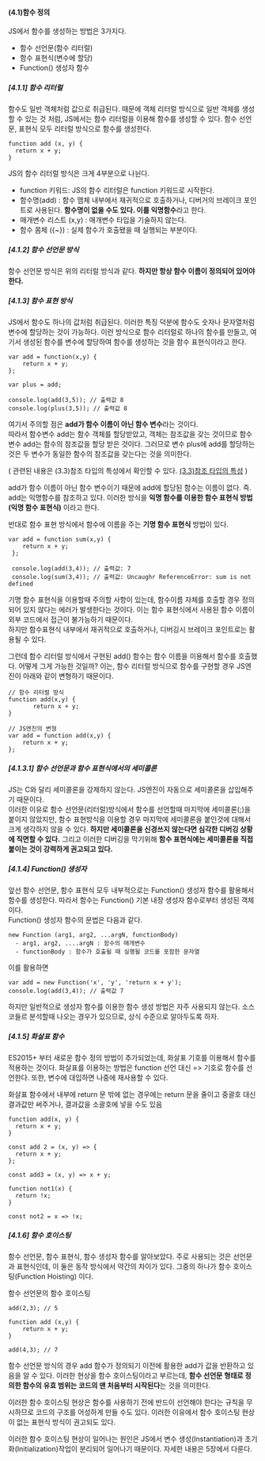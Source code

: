<h4>(4.1)함수 정의</h4>
<p> JS에서 함수를 생성하는 방법은 3가지다.</p>

* 함수 선언문(함수 리터럴)
* 함수 표현식(변수에 할당)
* Function() 생성자 함수

<h5>[4.1.1] 함수 리터럴</h5>
<p> 함수도 일반 객체처럼 값으로 취급된다. 때문에 객체 리터럴 방식으로 일반 객체를 생성할 수 있는 것 처럼, JS에서는 함수 리터럴을 이용해 함수를 생성할 수 있다. 함수 선언문, 표현식 모두 리터럴 방식으로 함수를 생성한다. </p>

```
function add (x, y) {
  return x + y;
}
```
<p> JS의 함수 리터럴 방식은 크게 4부분으로 나뉜다. </p>

* function 키워드: JS의 함수 리터럴은 function 키워드로 시작한다.
* 함수명(add) : 함수 맴체 내부에서 재귀적으로 호출하거나, 디버거의 브레이크 포인트로 사용된다. <b> 함수명이 없을 수도 있다. 이를 익명함수</b>라고 한다. 
* 매개변수 리스트 (x,y) : 매개변수 타입을 기술하지 않는다.
* 함수 몸체 ({~}) : 실제 함수가 호출됐을 때 실행되는 부분이다.

<h5>[4.1.2] 함수 선언문 방식</h5>
<p> 함수 선언문 방식은 위의 리터럴 방식과 같다. <b> 하지만 항상 함수 이름이 정의되어 있어야한다.</b> </p>

<h5>[4.1.3] 함수 표현 방식</h5>
<p> JS에서 함수도 하나의 값처럼 취급된다. 이러한 특징 덕분에 함수도 숫자나 문자열처럼 변수에 할당하는 것이 가능하다. 이런 방식으로 함수 리터럴로 하나의 함수를 만들고, 여기서 생성된 함수를 변수에 할당하여 함수를 생성하는 것을 함수 표현식이라고 한다. </p>

```
var add = function(x,y) {
    return x + y;
};

var plus = add;

console.log(add(3,5)); // 출력값 8
console.log(plus(3,5)); // 출력값 8

```

<p> 여기서 주의할 점은 <b>add가 함수 이름이 아닌 함수 변수</b>라는 것이다. <br>
  따라서 함수변수 add는 함수 객체를 할당받았고, 객체는 참조값을 갖는 것이므로 함수변수 add는 함수의 참조값을 할당 받은 것이다. 그러므로 변수 plus에 add를 할당하는 것은 두 변수가 동일한 함수의 참조값을 갖는다는 것을 의미한다. </p>

(
관련된 내용은 (3.3)참조 타입의 특성에서 확인할 수 있다. 
[(3.3)참조 타입의 특성](https://github.com/jts8257/Inside_JS/blob/main/%EC%B0%B8%EC%A1%B0_%EA%B0%9D%EC%B2%B4.md#33%EC%B0%B8%EC%A1%B0-%ED%83%80%EC%9E%85%EC%9D%98-%ED%8A%B9%EC%84%B1)
)

<p> add가 함수 이름이 아닌 함수 변수이기 때문에 add에 할당된 함수는 이름이 없다. 즉. add는 익명함수를 참조하고 있다. 
  이러한 방식을 <b>익명 함수를 이용한 함수 표현식 방법(익명 함수 표현식)</b> 이라고 한다. </p> 
<p> 반대로 함수 표현 방식에서 함수에 이름을 주는 <b>기명 함수 표현식</b> 방법이 있다. </p>

```
var add = function sum(x,y) {
    return x + y;
 };
 
 console.log(add(3,4)); // 출력값: 7
 console.log(sum(3,4)); // 출력값: Uncaughr ReferenceError: sum is not defined
 ```
 <p> 기명 함수 표현식을 이용할때 주의할 사항이 있는데, 함수이름 자체를 호출할 경우 정의되어 있지 않다는 에러가 발생한다는 것이다. 이는 함수 표현식에서 사용된 함수 이름이 외부 코드에서 접근이 불가능하기 때문이다. <br>
하지만 함수표현식 내부에서 재귀적으로 호출하거나, 디버깅시 브레이크 포인트로는 활용될 수 있다.</p>

<p> 그런데 함수 리터럴 방식에서 구현된 add() 함수는 함수 이름을 이용해서 함수를 호출했다. 어떻게 그게 가능한 것일까?
  이는, 함수 리터럴 방식으로 함수를 구현할 경우 JS엔진이 아래와 같이 변형하기 때문이다. </p>
  
```
// 함수 리터럴 방식
function add(x,y) {
       return x + y;
}

// JS엔진의 변형
var add = function add(x,y) {
    return x + y;
};
```

<h5>[4.1.3.1] 함수 선언문과 함수 표현식에서의 세미콜론</h5>
<p> JS는 C와 달리 세미콜론을 강제하지 않는다. JS엔진이 자동으로 세미콜론을 삽입해주기 때문이다. <br>
  이러한 이유로 함수 선언문(리터럴)방식에서 함수를 선언할때 마지막에 세미콜론(;)을 붙이지 않았지만, 함수 표현방식을 이용할 경우 마지막에 세미콜론을 붙인것에 대해서 크게 생각하지 않을 수 있다. <b> 하지만 세미콜론을 신경쓰지 않는다면 심각한 디버깅 상황에 직면할 수 있다.</b> 그리고 이러한 디버깅을 막기위해 <b> 함수 표현식에는 세미콜론을 직접 붙이는 것이 강력하게 권고되고 있다.</b> </p>
  
<h5>[4.1.4] Function() 생성자 </h5>
<p> 앞선 함수 선언문, 함수 표현식 모두 내부적으로는 Function() 생성자 함수를 활용해서 함수를 생성한다. 따라서 함수는 Function() 기본 내장 생성자 함수로부터 생성된 객체이다.<br>
  Function() 생성자 함수의 문법은 다음과 같다. </p>
  
```
new Function (arg1, arg2, ...argN, functionBody)
  - arg1, arg2, ....argN : 함수의 매개변수
  - functionBody : 함수가 호출될 때 실행될 코드를 포함한 문자열
```
<p> 이를 활용하면 </p>

```
var add = new Function('x', 'y', 'return x + y');
console.log(add(3,4)); // 출력값 7
```
 
<p> 하지만 일반적으로 생성자 함수를 이용한 함수 생성 방법은 자주 사용되지 않는다. 소스코들르 분석할때 나오는 경우가 있으므로, 상식 수준으로 알아두도록 하자. </p>

<h5>[4.1.5] 화살표 함수 </h5>
<p> ES2015+ 부터 새로운 함수 정의 방법이 추가되었는데, 화살표 기호를 이용해서 함수를 적용하는 것이다. 화살표를 이용하는 방법은 function 선언 대신 => 기호로 함수를 선언한다. 또한, 변수에 대입하면 나중에 재사용할 수 있다. </p>

<p> 화살표 함수에서 내부에 return 문 밖에 없는 경우에는 return 문을 줄이고 중괄호 대신 결과값만 써주거나, 결과값을 소괄호에 넣을 수도 있음 </p>
  

```
function add(x, y) {
  return x + y;
}

const add 2 = (x, y) => {
  return x + y;
};

const add3 = (x, y) => x + y;

function not1(x) {
  return !x;
}

const not2 = x => !x;
```


<h5>[4.1.6] 함수 호이스팅 </h5>
<p> 함수 선언문, 함수 표현식, 함수 생성자 함수를 알아보았다. 주로 사용되는 것은 선언문과 표현식인데, 이 둘은 동작 방식에서 약간의 차이가 있다. 그중의 하나가 함수 호이스팅(Function Hoisting) 이다.</p>

<p> 함수 선언문의 함수 호이스팅 </p>

```
add(2,3); // 5

function add (x,y) {
    return x + y;
}

add(4,3); // 7
```

<p> 함수 선언문 방식의 경우 add 함수가 정의되기 이전에 활용한 add가 값을 반환하고 있음을 알 수 있다. 이러한 현상을 함수 호이스팅이라고 부르는데, <b> 함수 선언문 형태로 정의한 함수의 유효 범위는 코드의 맨 처음부터 시작된다</b>는 것을 의미한다. </p>

<p> 이러한 함수 호이스팅 현상은 함수를 사용하기 전에 반드이 선언해야 한다는 규칙을 무시하므로 코드의 구조를 어성하게 만들 수도 있다. 이러한 이유에서 함수 호이스팅 현상이 없는 표현식 방식이 권고되도 있다. </p>

<p> 이러한 함수 호이스팅 현상이 일어나는 원인은 JS에서 변수 생성(Instantiation)과 초기화(Initialization)작업이 분리되어 일어나기 때문이다. 자세한 내용은 5장에서 다룬다. </p>
